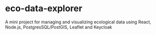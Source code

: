 # eco-data-explorer
A mini project for managing and visualizing ecological data using React, Node.js, PostgresSQL/PostGIS, Leaflet and Keycloak
